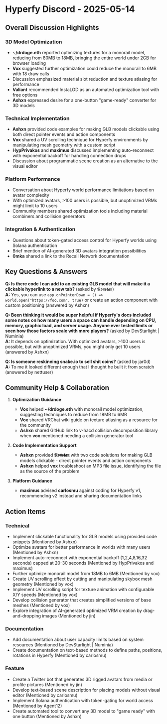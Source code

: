 # Hyperfy Discord - 2025-05-14

## Overall Discussion Highlights

### 3D Model Optimization
- **~/drdoge.eth** reported optimizing textures for a monorail model, reducing from 80MB to 18MB, bringing the entire world under 2GB for browser loading
- **Vox** suggested further optimization could reduce the monorail to 6MB with 18 draw calls
- Discussion emphasized material slot reduction and texture atlasing for performance
- **Valiant** recommended InstaLOD as an automated optimization tool with free options
- **Ashxn** expressed desire for a one-button "game-ready" converter for 3D models

### Technical Implementation
- **Ashxn** provided code examples for making GLB models clickable using both direct pointer events and action components
- **Vox** shared a UV scrolling technique for Hyperfy environments by manipulating mesh geometry with a custom script
- **HypPrivakos** and **maximus** discussed implementing auto-reconnect with exponential backoff for handling connection drops
- Discussion about programmatic scene creation as an alternative to the visual editor

### Platform Performance
- Conversation about Hyperfy world performance limitations based on avatar complexity
- With optimized avatars, >100 users is possible, but unoptimized VRMs might limit to 10 users
- Community members shared optimization tools including material combiners and collision generators

### Integration & Authentication
- Questions about token-gated access control for Hyperfy worlds using Solana authentication
- Brief mention of AI-generated 3D avatars integration possibilities
- **0mka** shared a link to the Recall Network documentation

## Key Questions & Answers

**Q: Is there code I can add to an existing GLB model that will make it a clickable hyperlink to a new tab?** (asked by 𝕽𝖔𝖚𝖘𝖙𝖆𝖓)  
**A:** Yes, you can use `app.onPointerDown = () => world.open("https://foo.com", true)` or create an action component with custom positioning (answered by Ashxn)

**Q: Been thinking it would be super helpful if Hyperfy's docs included some notes on how many users a space can handle depending on CPU, memory, graphic load, and server usage. Anyone ever tested limits or seen how those factors scale with more players?** (asked by DevStarlight | Numinia)  
**A:** It depends on optimization. With optimized avatars, >100 users is possible, but with unoptimized VRMs, you might only get 10 users (answered by Ashxn)

**Q: Is someone reskinning snake.io to sell shit coins?** (asked by jar0d)  
**A:** To me it looked different enough that I thought he built it from scratch (answered by nettuser)

## Community Help & Collaboration

1. **Optimization Guidance**
   - **Vox** helped **~/drdoge.eth** with monorail model optimization, suggesting techniques to reduce from 18MB to 6MB
   - **Vox** shared VRChat wiki guide on texture atlasing as a resource for the community
   - **Ashxn** shared GitHub link to v-hacd collision decomposition library when **vox** mentioned needing a collision generator tool

2. **Code Implementation Support**
   - **Ashxn** provided **𝕽𝖔𝖚𝖘𝖙𝖆𝖓** with two code solutions for making GLB models clickable - direct pointer events and action components
   - **Ashxn** helped **vox** troubleshoot an MP3 file issue, identifying the file as the source of the problem

3. **Platform Guidance**
   - **maximus** advised **carlosmu** against coding for Hyperfy v1, recommending v2 instead and sharing documentation links

## Action Items

### Technical
- Implement clickable functionality for GLB models using provided code snippets (Mentioned by Ashxn)
- Optimize avatars for better performance in worlds with many users (Mentioned by Ashxn)
- Implement auto-reconnect with exponential backoff (1,2,4,8,16,32 seconds) capped at 20-30 seconds (Mentioned by HypPrivakos and maximus)
- Further optimize monorail model from 18MB to 6MB (Mentioned by vox)
- Create UV scrolling effect by cutting and manipulating skybox mesh geometry (Mentioned by vox)
- Implement UV scrolling script for texture animation with configurable X/Y speeds (Mentioned by vox)
- Develop collision generator that creates simplified versions of base meshes (Mentioned by vox)
- Explore integration of AI-generated optimized VRM creation by drag-and-dropping images (Mentioned by jin)

### Documentation
- Add documentation about user capacity limits based on system resources (Mentioned by DevStarlight | Numinia)
- Create documentation on text-based methods to define paths, positions, rotations in Hyperfy (Mentioned by carlosmu)

### Feature
- Create a Twitter bot that generates 3D rigged avatars from media or profile pictures (Mentioned by jin)
- Develop text-based scene description for placing models without visual editor (Mentioned by carlosmu)
- Implement Solana authentication with token-gating for world access (Mentioned by Agent12)
- Create automated tool to convert any 3D model to "game ready" with one button (Mentioned by Ashxn)